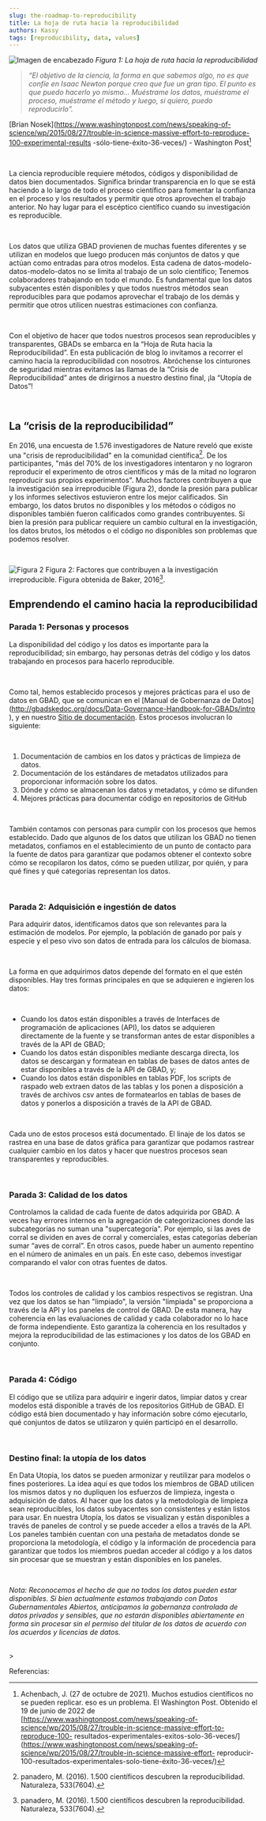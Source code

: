 ```yaml
---
slug: the-roadmap-to-reproducibility
title: La hoja de ruta hacia la reproducibilidad
authors: Kassy
tags: [reproducibility, data, values]
---
```


![Imagen de encabezado](https://i.imgur.com/2JEVnaV.png)
*Figura 1: La hoja de ruta hacia la reproducibilidad*

> *“El objetivo de la ciencia, la forma en que sabemos algo, no es que confíe en Isaac Newton porque creo que fue un gran tipo. El punto es que puedo hacerlo yo mismo... Muéstrame los datos, muéstrame el proceso, muéstrame el método y luego, si quiero, puedo reproducirlo”.*

[Brian Nosek](https://www.washingtonpost.com/news/speaking-of-science/wp/2015/08/27/trouble-in-science-massive-effort-to-reproduce-100-experimental-results -sólo-tiene-éxito-36-veces/) - Washington Post[^1]

<br/>

La ciencia reproducible requiere métodos, códigos y disponibilidad de datos bien documentados. Significa brindar transparencia en lo que se está haciendo a lo largo de todo el proceso científico para fomentar la confianza en el proceso y los resultados y permitir que otros aprovechen el trabajo anterior. No hay lugar para el escéptico científico cuando su investigación es reproducible.

<br/>

Los datos que utiliza GBAD provienen de muchas fuentes diferentes y se utilizan en modelos que luego producen más conjuntos de datos y que actúan como entradas para otros modelos. Esta cadena de datos-modelo-datos-modelo-datos no se limita al trabajo de un solo científico; Tenemos colaboradores trabajando en todo el mundo. Es fundamental que los datos subyacentes estén disponibles y que todos nuestros métodos sean reproducibles para que podamos aprovechar el trabajo de los demás y permitir que otros utilicen nuestras estimaciones con confianza.

<br/>

Con el objetivo de hacer que todos nuestros procesos sean reproducibles y transparentes, GBADs se embarca en la “Hoja de Ruta hacia la Reproducibilidad”. En esta publicación de blog lo invitamos a recorrer el camino hacia la reproducibilidad con nosotros. Abróchense los cinturones de seguridad mientras evitamos las llamas de la “Crisis de Reproducibilidad” antes de dirigirnos a nuestro destino final, ¡la “Utopía de Datos”!

<br/>

## La “crisis de la reproducibilidad”

En 2016, una encuesta de 1.576 investigadores de Nature reveló que existe una "crisis de reproducibilidad" en la comunidad científica[^2]. De los participantes, "más del 70% de los investigadores intentaron y no lograron reproducir el experimento de otros científicos y más de la mitad no lograron reproducir sus propios experimentos". Muchos factores contribuyen a que la investigación sea irreproducible (Figura 2), donde la presión para publicar y los informes selectivos estuvieron entre los mejor calificados. Sin embargo, los datos brutos no disponibles y los métodos o códigos no disponibles también fueron calificados como grandes contribuyentes. Si bien la presión para publicar requiere un cambio cultural en la investigación, los datos brutos, los métodos o el código no disponibles son problemas que podemos resolver.

<br/>


![Figura 2](https://i.imgur.com/dcnJkJR.jpg)
Figura 2: Factores que contribuyen a la investigación irreproducible. Figura obtenida de Baker, 2016[^2].

## Emprendendo el camino hacia la reproducibilidad

### Parada 1: Personas y procesos

La disponibilidad del código y los datos es importante para la reproducibilidad; sin embargo, hay personas detrás del código y los datos trabajando en procesos para hacerlo reproducible.

<br/>

Como tal, hemos establecido procesos y mejores prácticas para el uso de datos en GBAD, que se comunican en el [Manual de Gobernanza de Datos] (http://gbadskedoc.org/docs/Data-Governance-Handbook-for-GBADs/intro ), y en nuestro [Sitio de documentación](http://gbadskedoc.org). Estos procesos involucran lo siguiente:

<br/>

1. Documentación de cambios en los datos y prácticas de limpieza de datos.
2. Documentación de los estándares de metadatos utilizados para proporcionar información sobre los datos.
3. Dónde y cómo se almacenan los datos y metadatos, y cómo se difunden
4. Mejores prácticas para documentar código en repositorios de GitHub

<br/>

También contamos con personas para cumplir con los procesos que hemos establecido. Dado que algunos de los datos que utilizan los GBAD no tienen metadatos, confiamos en el establecimiento de un punto de contacto para la fuente de datos para garantizar que podamos obtener el contexto sobre cómo se recopilaron los datos, cómo se pueden utilizar, por quién, y para qué fines y qué categorías representan los datos.

<br/>

### Parada 2: Adquisición e ingestión de datos

Para adquirir datos, identificamos datos que son relevantes para la estimación de modelos. Por ejemplo, la población de ganado por país y especie y el peso vivo son datos de entrada para los cálculos de biomasa.

<br/>

La forma en que adquirimos datos depende del formato en el que estén disponibles. Hay tres formas principales en que se adquieren e ingieren los datos:

<br/>

* Cuando los datos están disponibles a través de Interfaces de programación de aplicaciones (API), los datos se adquieren directamente de la fuente y se transforman antes de estar disponibles a través de la API de GBAD;
* Cuando los datos están disponibles mediante descarga directa, los datos se descargan y formatean en tablas de bases de datos antes de estar disponibles a través de la API de GBAD, y;
* Cuando los datos están disponibles en tablas PDF, los scripts de raspado web extraen datos de las tablas y los ponen a disposición a través de archivos csv antes de formatearlos en tablas de bases de datos y ponerlos a disposición a través de la API de GBAD.

<br/>

Cada uno de estos procesos está documentado. El linaje de los datos se rastrea en una base de datos gráfica para garantizar que podamos rastrear cualquier cambio en los datos y hacer que nuestros procesos sean transparentes y reproducibles.

<br/>

### Parada 3: Calidad de los datos

Controlamos la calidad de cada fuente de datos adquirida por GBAD. A veces hay errores internos en la agregación de categorizaciones donde las subcategorías no suman una "supercategoría". Por ejemplo, si las aves de corral se dividen en aves de corral y comerciales, estas categorías deberían sumar “aves de corral”. En otros casos, puede haber un aumento repentino en el número de animales en un país. En este caso, debemos investigar comparando el valor con otras fuentes de datos.

<br/>

Todos los controles de calidad y los cambios respectivos se registran. Una vez que los datos se han "limpiado", la versión "limpiada" se proporciona a través de la API y los paneles de control de GBAD. De esta manera, hay coherencia en las evaluaciones de calidad y cada colaborador no lo hace de forma independiente. Esto garantiza la coherencia en los resultados y mejora la reproducibilidad de las estimaciones y los datos de los GBAD en conjunto.

<br/>

### Parada 4: Código

El código que se utiliza para adquirir e ingerir datos, limpiar datos y crear modelos está disponible a través de los repositorios GitHub de GBAD. El código está bien documentado y hay información sobre cómo ejecutarlo, qué conjuntos de datos se utilizaron y quién participó en el desarrollo.

<br/>

### Destino final: la utopía de los datos

En Data Utopia, los datos se pueden armonizar y reutilizar para modelos o fines posteriores. La idea aquí es que todos los miembros de GBAD utilicen los mismos datos y no dupliquen los esfuerzos de limpieza, ingesta o adquisición de datos. Al hacer que los datos y la metodología de limpieza sean reproducibles, los datos subyacentes son consistentes y están listos para usar. En nuestra Utopía, los datos se visualizan y están disponibles a través de paneles de control y se puede acceder a ellos a través de la API. Los paneles también cuentan con una pestaña de metadatos donde se proporciona la metodología, el código y la información de procedencia para garantizar que todos los miembros puedan acceder al código y a los datos sin procesar que se muestran y están disponibles en los paneles.

<br/>

*Nota: Reconocemos el hecho de que no todos los datos pueden estar disponibles. Si bien actualmente estamos trabajando con Datos Gubernamentales Abiertos, anticipamos la gobernanza controlada de datos privados y sensibles, que no estarán disponibles abiertamente en forma sin procesar sin el permiso del titular de los datos de acuerdo con los acuerdos y licencias de datos.*

<br/>><br/>

Referencias:

<!--Referencias-->
[^1]: Achenbach, J. (27 de octubre de 2021). Muchos estudios científicos no se pueden replicar. eso es un problema. El Washington Post. Obtenido el 19 de junio de 2022 de [https://www.washingtonpost.com/news/speaking-of-science/wp/2015/08/27/trouble-in-science-massive-effort-to-reproduce-100- resultados-experimentales-exitos-solo-36-veces/](https://www.washingtonpost.com/news/speaking-of-science/wp/2015/08/27/trouble-in-science-massive-effort- reproducir-100-resultados-experimentales-solo-tiene-éxito-36-veces/)

[^ 2]: panadero, M. (2016). 1.500 científicos descubren la reproducibilidad. Naturaleza, 533(7604).


